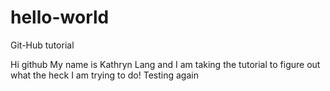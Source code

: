 # hello-world
Git-Hub tutorial 

Hi github
My name is Kathryn Lang and I am taking the tutorial to figure out what the heck I am trying to do!
Testing again 
